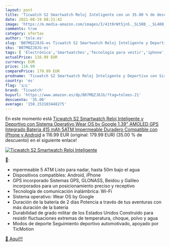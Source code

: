 ```yaml
---
layout: post
title: 'Ticwatch S2 Smartwatch Reloj Inteligente con un 35.00 % de descuento'
date: 2021-08-19 08:21:42
image: 'https://m.media-amazon.com/images/I/41t0rWtSjnS._SL500_._SL400_.jpg'
comments: true
category: ofertas
author: 'tole.es'
slug: 'B07MQZJ8JG-es Ticwatch S2 Smartwatch Reloj Inteligente y Deportivo con...'
sku: 'B07MQZJ8JG-es'
tags: [ 'Electrónica','Smartwatches','Tecnología para vestir','iphone','ticwatch', ]
actualPrice: 116.99 EUR
currency: EUR
price: 116.99
comparePrice: 179.99 EUR
prodname: 'Ticwatch S2 Smartwatch Reloj Inteligente y Deportivo con Sistema Operativo Wear OS by Google 1.39" AMOLED GPS Integrado  Batería 415 mAh 5ATM Impermeable Duradero  Compatible con iPhone y Android'
country: 'es'
flag: '🇪🇸'
brand: 'Ticwatch'
buyurl: 'https://www.amazon.es/dp/B07MQZJ8JG/?tag=tolees-21'
descuento: '35.00'
average: '150.153103448275'
---
```


En este momento está [Ticwatch S2 Smartwatch Reloj Inteligente y Deportivo con Sistema Operativo Wear OS by Google 1.39" AMOLED GPS Integrado  Batería 415 mAh 5ATM Impermeable Duradero  Compatible con iPhone y Android](https://www.amazon.es/dp/B07MQZJ8JG/?tag=tolees-21) a 116.99 EUR (original: 179.99 EUR) (35.00 %  de descuento) en el siguiente enlace!

[![Ticwatch S2 Smartwatch Reloj Inteligente](https://m.media-amazon.com/images/I/41t0rWtSjnS._SL500_._SL400_.jpg)](https://www.amazon.es/dp/B07MQZJ8JG/?tag=tolees-21)

🔎:

- mpermeable 5 ATM Listo para nadar, hasta 50m bajo el agua
- Dispositivos compatibles: Android, iPhone
- GPS incorporado Sistemas GPS, GLONASS, Beidou y Galileo incorporados para un posicionamiento preciso y receptivo
- Tecnología de comunicación inalámbrica: Wi-Fi
- Sistema operativo: Wear OS by Google
- Duración de la batería de 2 días Potencia a través de tus aventuras con más duración de la batería
- Durabilidad de grado militar de los Estados Unidos Construido para resistir fluctuaciones extremas de temperatura, choque, polvo y agua
- Modos de deporte Seguimiento deportivo automotivado, apoyado por TicMotion

[🛒 Aquí!!!](https://www.amazon.es/dp/B07MQZJ8JG/?tag=tolees-21)
